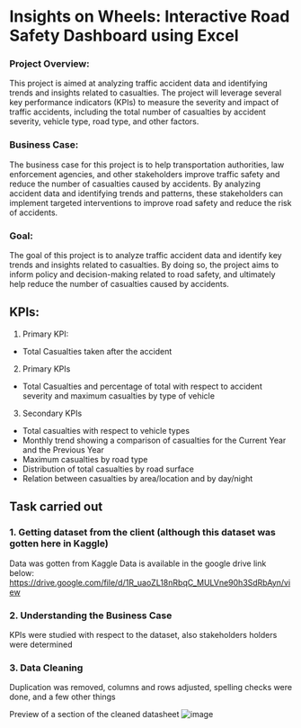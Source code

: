 # Insights on Wheels: Interactive Road Safety Dashboard using Excel 
### Project Overview:
This project is aimed at analyzing traffic accident data and identifying trends and insights related to casualties. The project will leverage several key performance indicators (KPIs) to measure the severity and impact of traffic accidents, including the total number of casualties by accident severity, vehicle type, road type, and other factors.

### Business Case:
The business case for this project is to help transportation authorities, law enforcement agencies, and other stakeholders improve traffic safety and reduce the number of casualties caused by accidents. By analyzing accident data and identifying trends and patterns, these stakeholders can implement targeted interventions to improve road safety and reduce the risk of accidents.

### Goal:
The goal of this project is to analyze traffic accident data and identify key trends and insights related to casualties. By doing so, the project aims to inform policy and decision-making related to road safety, and ultimately help reduce the number of casualties caused by accidents.

## KPIs:
1. Primary KPI:
  - Total Casualties taken after the accident

2. Primary KPIs
  - Total Casualties and percentage of total with respect to accident severity and maximum casualties by type of vehicle

3. Secondary KPIs
  - Total casualties with respect to vehicle types
  - Monthly trend showing a comparison of casualties for the Current Year and the Previous Year
  - Maximum casualties by road type
  - Distribution of total casualties by road surface
  - Relation between casualties by area/location and by day/night

## Task carried out

### 1. Getting dataset from the client (although this dataset was gotten here in Kaggle)

  Data was gotten from Kaggle
  Data is available in the google drive link below:
  https://drive.google.com/file/d/1R_uaoZL18nRbqC_MULVne90h3SdRbAyn/view

### 2. Understanding the Business Case

  KPIs were studied with respect to the dataset, also stakeholders holders were determined

### 3. Data Cleaning

  Duplication was removed, columns and rows adjusted, spelling checks were done, and a few other things

  Preview of a section of the cleaned datasheet
  ![image]()

